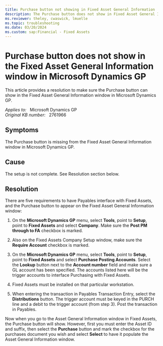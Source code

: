 ```yaml
---
title: Purchase button not showing in Fixed Asset General Information
description: The Purchase button does not show in Fixed Asset General Information window in Microsoft Dynamics GP. Provides a resolution.
ms.reviewer: theley, cwaswick, lmuelle
ms.topic: troubleshooting
ms.date: 03/20/2024
ms.custom: sap:Financial - Fixed Assets
---
```

# Purchase button does not show in the Fixed Asset General Information window in Microsoft Dynamics GP

This article provides a resolution to make sure the Purchase button can show in the Fixed Asset General Information window in Microsoft Dynamics GP.

_Applies to:_ &nbsp; Microsoft Dynamics GP  
_Original KB number:_ &nbsp; 2761966

## Symptoms

The Purchase button is missing from the Fixed Asset General Information window in Microsoft Dynamics GP.

## Cause

The setup is not complete. See Resolution section below.

## Resolution

There are five requirements to have Payables interface with Fixed Assets, and the Purchase button to appear on the Fixed Asset General Information window:

1. On the **Microsoft Dynamics GP** menu, select **Tools**, point to **Setup**, point to **Fixed Assets** and select **Company**. Make sure the **Post PM through to FA** checkbox is marked.
2. Also on the Fixed Assets Company Setup window, make sure the **Require Account** checkbox is marked.

3. On the **Microsoft Dynamics GP** menu, select **Tools**, point to **Setup**, point to **Fixed Assets** and select **Purchase Posting Accounts**. Select the **Lookup** button next to the **Account number** field and make sure a GL account has been specified. The accounts listed here will be the trigger accounts to interface Purchasing with Fixed Assets.

4. Fixed Assets must be installed on that particular workstation.

5. When entering the transaction in Payables Transaction Entry, select the **Distributions** button. The trigger account must be keyed in the PURCH line and a debit to the trigger account (from step 3). Post the transaction in Payables.

Now when you go to the Asset General Information window in Fixed Assets, the Purchase button will show. However, first you must enter the Asset ID and suffix, then select the **Purchase** button and mark the checkbox for the purchases document you wish and select **Select** to have it populate the Asset General Information window.
